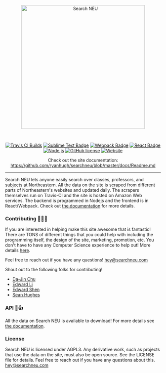 <br/>
<p align="center">
  <a href="https://searchneu.com/">
    <img alt="Search NEU" src="https://i.imgur.com/6hPgLSP.png" width="400"/>
  </a>
</p>
<br/>
<p align="center">
  <a href="https://travis-ci.org/ryanhugh/searchneu/"><img src="https://travis-ci.org/ryanhugh/searchneu.svg?branch=master" alt="Travis CI Builds"></a> <a href="#"><img src="https://cdn.rawgit.com/aleen42/badges/master/src/sublime_text.svg" alt="Sublime Text Badge"></a> <a href="#"><img src="https://cdn.rawgit.com/aleen42/badges/master/src/webpack.svg" alt="Webpack Badge"></a> <a href="#"><img src="https://cdn.rawgit.com/aleen42/badges/master/src/react.svg" alt="React Badge"></a>  <a href="#"><img src="https://cdn.rawgit.com/aleen42/badges/master/src/node.svg" alt="Node.js"></a>  <a href="#"><img src="https://img.shields.io/badge/license-AGPLv3-blue.svg" alt="GitHub license"></a> <a href="https://searchneu.com"><img src="https://img.shields.io/website/https/searchneu.com.svg" alt="Website"></a>
</p>

<p align="center">
  Check out the site documentation: <a href="https://github.com/ryanhugh/searchneu/blob/master/docs/Readme.md">https://github.com/ryanhugh/searchneu/blob/master/docs/Readme.md</a>

</p>

----
Search NEU lets anyone easily search over classes, professors, and subjects at Northeastern. All the data on the site is scraped from different parts of Northeastern's websites and updated daily. The scrapers themselves run on Travis-CI and the site is hosted on Amazon Web services. The backend is programmed in Nodejs and the frontend is in React/Webpack. Check out [the documentation](https://github.com/ryanhugh/searchneu/blob/master/docs/Readme.md) for more details. 

### Contributing 🎉🎉🎉
If you are interested in helping make this site awesome that is fantastic! There are TONS of different things that you could help with including the programming itself, the design of the site, marketing, promotion, etc. You don't have to have any Computer Science experience to help out! More details [here](https://github.com/ryanhugh/searchneu/blob/master/docs/Contributing.md). 

Feel free to reach out if you have any questions! hey@searchneu.com

Shout out to the following folks for contributing!

 - [Da-Jin Chu](https://github.com/dajinchu)
 - [Edward Li](https://github.com/NEUDitao)
 - [Edward Shen](https://github.com/edward-shen)
 - [Sean Hughes](https://github.com/seanhugh)

### API 🎉👍

All the data on Search NEU is available to download! For more details see [the documentation](https://github.com/ryanhugh/searchneu/blob/master/docs/API.md). 


### License

Search NEU is licensed under AGPL3. Any derivative work, such as projects that use the data on the site, must also be open source. See the LICENSE file for details. Feel free to reach out if you have any questions about this. hey@searchneu.com 
